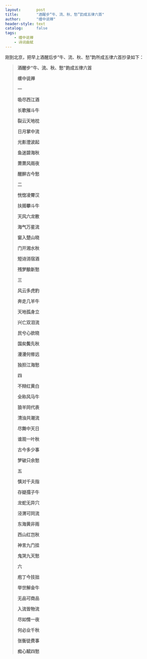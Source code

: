 ```yaml
---
layout:       post
title:        "酒醒步“牛、流、秋、愁”韵成五律六首"
author:       "缠中说禅"
header-style: text
catalog:      false
tags:
    - 缠中说禅
    - 诗词曲赋
---
```


刚到北京，把早上酒醒后步“牛、流、秋、愁”韵所成五律六首抄录如下：



> **酒醒步“牛、流、秋、愁”韵成五律六首**
>
> 
>
> **缠中说禅**
>
> 
>
> **一**
>
> 
>
> **吸尽西江酒**
>
> **长歌摧斗牛**
>
> **裂云天地枕**
>
> **日月掌中流**
>
> **光影澄波起**
>
> **鱼迷碧海秋**
>
> **萧萧风雨夜**
>
> **醒醉古今愁**
>
> 
>
> **二**
>
> 
>
> **恍惚凌霄汉**
>
> **扶摇攀斗牛**
>
> **天风六龙散**
>
> **海气万星流**
>
> **窗入楚山晓**
>
> **门开湘水秋**
>
> **短诗消宿酒**
>
> **残梦酿新愁**
>
> 
>
> **三**
>
> 
>
> **风云多虎豹**
>
> **奔走几羊牛**
>
> **天地孤身立**
>
> **兴亡双泪流**
>
> **民兮心欲晓**
>
> **国矣鬓先秋**
>
> **漫漫何修远**
>
> **独担江海愁**
>
> 
>
> **四**
>
> 
>
> **不辩红黄白**
>
> **全称风马牛**
>
> **狼羊同代表**
>
> **清浊共潮流**
>
> **尽舞中天日**
>
> **谁观一叶秋**
>
> **古今多少事**
>
> **梦破只余愁**
>
> 
>
> **五**
>
> 
>
> **慎对千夫指**
>
> **存疑孺子牛**
>
> **龙蛇无异穴**
>
> **泾渭可同流**
>
> **东海黄非雨**
>
> **西山红岂秋**
>
> **神言九门挂**
>
> **鬼哭九天愁**
>
> 
>
> **六**
>
> 
>
> **庖丁今技拙**
>
> **举世解金牛**
>
> **无品可商品**
>
> **入流皆物流**
>
> **尽如情一夜**
>
> **何必业千秋**
>
> **张衡徒费事**
>
> **痴心赋四愁**
